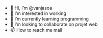 - 👋 Hi, I’m @vanjasoa 
- 👀 I’m interested in working
- 🌱 I’m currently learning programming
- 💞️ I’m looking to collaborate on projet web
- 📫 How to reach me mail

<!---
vanjasoa/vanjasoa is a ✨ special ✨ repository because its `README.md` (this file) appears on your GitHub profile.
You can click the Preview link to take a look at your changes.
--->

